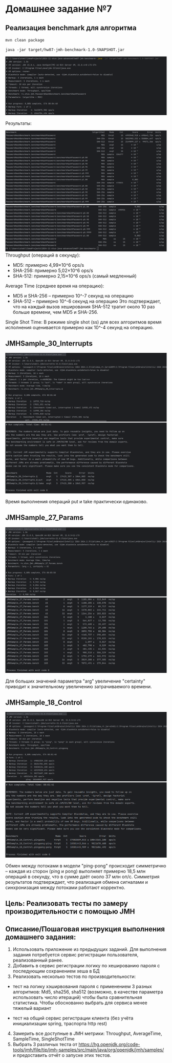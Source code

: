 # Домашнее задание №7

## Реализация benchmark для алгоритма

```console 
mvn clean package
```

```console 
java -jar target/hw07-jmh-benchmark-1.0-SNAPSHOT.jar
```
![run_hash_benchmarks.png](src/main/resources/run_hash_benchmarks.png)

Результаты:

![results_hash_benchmarks.png](src/main/resources/results_hash_benchmarks.png)
![results_hash_benchmarks_2.png](src/main/resources/results_hash_benchmarks_2.png)
Throughput (операций в секунду):

- MD5: примерно 4,99×10^6 ops/s
- SHA-256: примерно 5,02×10^6 ops/s
- SHA-512: примерно 2,15×10^6 ops/s (самый медленный)

Average Time (среднее время на операцию):

- MD5 и SHA-256 – примерно 10^-7 секунд на операцию
- SHA-512 – примерно 10^-6 секунд на операцию
Это подтверждает, что на каждый вызов хеширования SHA-512 тратит около 10 раз больше времени, чем MD5 и SHA-256.

Single Shot Time:
В режиме single shot (ss) для всех алгоритмов время исполнения оценивается примерно как 10^-4 секунд на операцию.

## JMHSample_30_Interrupts
![test1_1.png](src/main/resources/test1_1.png)
![test1_2.png](src/main/resources/test1_2.png)

Время выполнения операций put и take практически одинаково.

## JMHSample_27_Params
![test2_1.png](src/main/resources/test2_1.png)
![test2_2.png](src/main/resources/test2_2.png)

Для больших значений параметра "arg" увеличение "certainty" приводит
к значительному увеличению затрачиваемого времени.

## JMHSample_18_Control
![test3_1.png](src/main/resources/test3_1.png)
![test3_2.png](src/main/resources/test3_2.png)

Обмен между потоками в модели "ping-pong" происходит симметрично –
каждая из сторон (ping и pong) выполняет примерно 18,5 млн операций в секунду,
что в сумме даёт около 37 млн оп/с. Симметрия результатов подтверждает,
что реализация обмена сигналами и синхронизация между потоками работают корректно.

## Цель: Реализовать тесты по замеру производительности с помощью JMH

## Описание/Пошаговая инструкция выполнения домашнего задания:

1. Использовать приложение из предыдущих заданий.
Для выполнения задания потребуется сервис регистрации пользователя, реализованный ранее.
2. Добавить в сервис регистрации логику по хешированию пароля с 
последующим сохранением хеша в БД
3. Реализовать несколько тестов по производительности:
- тест на логику хэширвования пароля с применением 3 разных алгоритмов:
Md5, sha256, sha512 (возможно, в качестве параметра использовать число итераций) 
чтобы была сравнительная статистика. Чтобы обоснованно выбрать для сервиса менее
тяжелый вариант 
* тест на общий сервис регистрации клиента (без учёта инициализации spring, траспорта http rest)
4. Замерить все доступные в JMH метрики: Throughput, AverageTime, SampleTime, SingleShotTime
5. Выбрать 3 различых теста от https://hg.openjdk.org/code-tools/jmh/file/tip/jmh-samples/src/main/java/org/openjdk/jmh/samples/ и предоставить отчёт о запуске этих тестов.